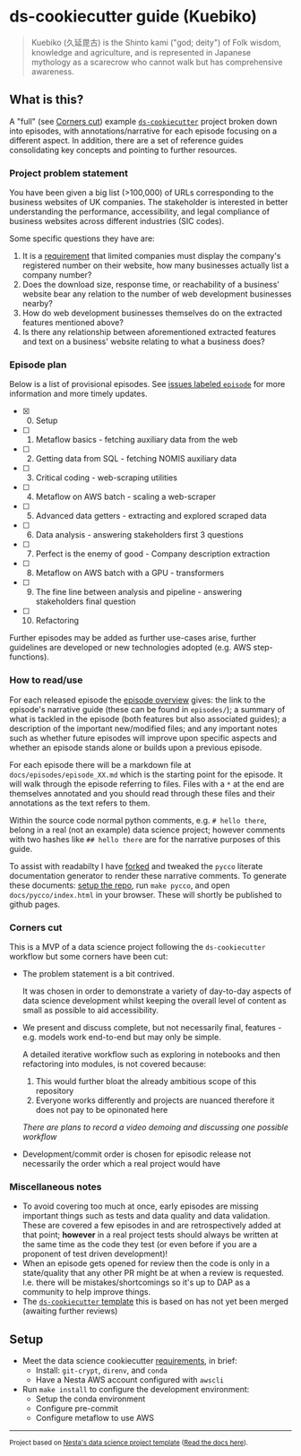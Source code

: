 # ds-cookiecutter guide (Kuebiko)

> Kuebiko (久延毘古) is the Shinto kami ("god; deity") of Folk wisdom, knowledge and agriculture, and is represented in Japanese mythology as a scarecrow who cannot walk but has comprehensive awareness.

## What is this?

A "full" (see [Corners cut](#corners-cut)) example [`ds-cookiecutter`](http://nestauk.github.io/ds-cookiecutter/) project broken down into episodes, with annotations/narrative for each episode focusing on a different aspect. In addition, there are a set of reference guides consolidating key concepts and pointing to further resources.

### Project problem statement

You have been given a big list (>100,000) of URLs corresponding to the business websites of UK companies.
The stakeholder is interested in better understanding the performance, accessibility, and legal compliance of business websites across different industries (SIC codes).

Some specific questions they have are:

1. It is a [requirement](https://www.gov.uk/running-a-limited-company/signs-stationery-and-promotional-material) that limited companies must display the company's registered number on their website, how many businesses actually list a company number?
2. Does the download size, response time, or reachability of a business' website bear any relation to the number of web development businesses nearby?
3. How do web development businesses themselves do on the extracted features mentioned above?
4. Is there any relationship between aforementioned extracted features and text on a business' website relating to what a business does?

### Episode plan

Below is a list of provisional episodes. See [issues labeled `episode`](https://github.com/nestauk/kuebiko/issues?q=is%3Aopen+label%3Aepisode+sort%3Acreated-asc) for more information and more timely updates.

- [x] 0. Setup
- [ ] 1. Metaflow basics - fetching auxiliary data from the web
- [ ] 2. Getting data from SQL - fetching NOMIS auxiliary data
- [ ] 3. Critical coding - web-scraping utilities
- [ ] 4. Metaflow on AWS batch - scaling a web-scraper
- [ ] 5. Advanced data getters - extracting and explored scraped data
- [ ] 6. Data analysis - answering stakeholders first 3 questions
- [ ] 7. Perfect is the enemy of good - Company description extraction
- [ ] 8. Metaflow on AWS batch with a GPU - transformers
- [ ] 9. The fine line between analysis and pipeline - answering stakeholders final question
- [ ] 10. Refactoring

Further episodes may be added as further use-cases arise, further guidelines are developed or new technologies adopted (e.g. AWS step-functions).

### How to read/use

For each released episode the [episode overview](docs/episode_overview.md) gives: the link to the episode's narrative guide (these can be found in `episodes/`); a summary of what is tackled in the episode (both features but also associated guides); a description of the important new/modified files; and any important notes such as whether future episodes will improve upon specific aspects and whether an episode stands alone or builds upon a previous episode.

For each episode there will be a markdown file at `docs/episodes/episode_XX.md` which is the starting point for the episode. It will walk through the episode referring to files. Files with a `*` at the end are themselves annotated and you should read through these files and their annotations as the text refers to them.

Within the source code normal python comments, e.g. `# hello there`, belong in a real (not an example) data science project; however comments with two hashes like `## hello there` are for the narrative purposes of this guide.

To assist with readabilty I have [forked](https://github.com/bishax/pycco) and tweaked the `pycco` literate documentation generator to render these narrative comments.
To generate these documents: [setup the repo](#setup), run `make pycco`, and open `docs/pycco/index.html` in your browser. These will shortly be published to github pages.

### Corners cut

This is a MVP of a data science project following the `ds-cookiecutter` workflow but some corners have been cut:

- The problem statement is a bit contrived.

  It was chosen in order to demonstrate a variety of day-to-day aspects of data science development whilst keeping the overall level of content as small as possible to aid accessibility.

- We present and discuss complete, but not necessarily final, features -
  e.g. models work end-to-end but may only be simple.

  A detailed iterative workflow such as exploring in notebooks and then refactoring into modules, is not covered because:

  1. This would further bloat the already ambitious scope of this repository
  2. Everyone works differently and projects are nuanced therefore it does not pay to be opinonated here

  _There are plans to record a video demoing and discussing one possible workflow_

- Development/commit order is chosen for episodic release not necessarily the order which a real project would have

### Miscellaneous notes

- To avoid covering too much at once, early episodes are missing important things such as tests and data quality and data validation. These are covered a few episodes in and are retrospectively added at that point; **however** in a real project tests should always be written at the same time as the code they test (or even before if you are a proponent of test driven development)!
- When an episode gets opened for review then the code is only in a state/quality that any other PR might be at when a review is requested. I.e. there will be mistakes/shortcomings so it's up to DAP as a community to help improve things.
- The [`ds-cookiecutter` template](https://github.com/nestauk/ds-cookiecutter/pull/92) this is based on has not yet been merged (awaiting further reviews)

## Setup

- Meet the data science cookiecutter [requirements](http://nestauk.github.io/ds-cookiecutter/quickstart), in brief:
  - Install: `git-crypt`, `direnv`, and `conda`
  - Have a Nesta AWS account configured with `awscli`
- Run `make install` to configure the development environment:
  - Setup the conda environment
  - Configure pre-commit
  - Configure metaflow to use AWS

---

<small><p>Project based on <a target="_blank" href="https://github.com/nestauk/ds-cookiecutter">Nesta's data science project template</a>
(<a href="http://nestauk.github.io/ds-cookiecutter">Read the docs here</a>).
</small>
